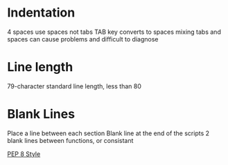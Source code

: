 Indentation
===========

4 spaces
use spaces not tabs
TAB key converts to spaces
mixing tabs and spaces can cause problems and difficult to diagnose


Line length
===========
79-character standard line length, less than 80


Blank Lines
===========

Place a line between each section
Blank line at the end of the scripts
2 blank lines between functions, or consistant

[PEP 8 Style](http://python.org/dev/peps/pep-0008/)

